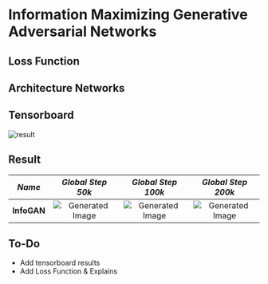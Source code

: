 # Information Maximizing Generative Adversarial Networks

## Loss Function


## Architecture Networks


## Tensorboard

![result](https://github.com/kozistr/Awesome-GANs/blob/master/InfoGAN/infogan_tb.png)

## Result

*Name* | *Global Step 50k* | *Global Step 100k* | *Global Step 200k*
:---: | :---: | :---: | :---:
**InfoGAN**   | ![Generated Image](https://github.com/kozistr/Awesome-GANs/blob/master/InfoGAN/gen_img/train_00050000.png) | ![Generated Image](https://github.com/kozistr/Awesome-GANs/blob/master/InfoGAN/gen_img/train_00100000.png) | ![Generated Image](https://github.com/kozistr/Awesome-GANs/blob/master/InfoGAN/gen_img/train_00200000.png)

## To-Do
* Add tensorboard results
* Add Loss Function & Explains 
